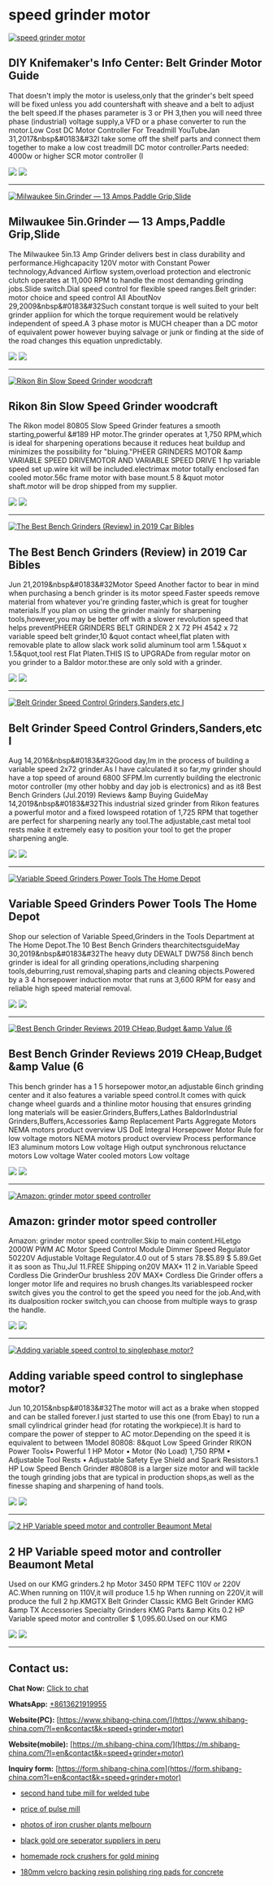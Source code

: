 # speed grinder motor

<a href="https://swt.shibang-china.com/?l=en&img&k=speed+grinder+motor" target="_blank">![speed grinder motor](http://static.shibang-china.com/all-800x300/695.jpg)</a>

## DIY Knifemaker's Info Center: Belt Grinder Motor Guide
That doesn't imply the motor is useless,only that the grinder's belt speed will be fixed unless you add countershaft with sheave and a belt to adjust the belt speed.If the phases parameter is 3 or PH 3,then you will need three phase (industrial) voltage supply,a VFD or a phase converter to run the motor.Low Cost DC Motor Controller For Treadmill YouTubeJan 31,2017&nbsp&#0183&#32I take some off the shelf parts and connect them together to make a low cost treadmill DC motor controller.Parts needed: 4000w or higher SCR motor controller (I


<a href="https://whatsapp.shibangsoft.com/WhatsApp.php" target="_blank" title="WhatsApp">![](http://static.shibang-china.com/icon/whatsapp.png)</a> <a href="https://swt.shibang-china.com/?l=en&icon&k=speed+grinder+motor" target="_blank">![](http://static.shibang-china.com/icon/chat-en.png)</a>

---

<a href="https://swt.shibang-china.com/?l=en&img&k=speed+grinder+motor" target="_blank">![Milwaukee 5in.Grinder — 13 Amps,Paddle Grip,Slide](http://static.shibang-china.com/all-800x300/1111.jpg)</a>

## Milwaukee 5in.Grinder — 13 Amps,Paddle Grip,Slide
The Milwaukee 5in.13 Amp Grinder delivers best in class durability and performance.Highcapacity 120V motor with Constant Power technology,Advanced Airflow system,overload protection and electronic clutch operates at 11,000 RPM to handle the most demanding grinding jobs.Slide switch.Dial speed control for flexible speed ranges.Belt grinder: motor choice and speed control All AboutNov 29,2009&nbsp&#0183&#32Such constant torque is well suited to your belt grinder appliion for which the torque requirement would be relatively independent of speed.A 3 phase motor is MUCH cheaper than a DC motor of equivalent power however buying salvage or junk or finding at the side of the road changes this equation unpredictably.


<a href="https://whatsapp.shibangsoft.com/WhatsApp.php" target="_blank" title="WhatsApp">![](http://static.shibang-china.com/icon/whatsapp.png)</a> <a href="https://swt.shibang-china.com/?l=en&icon&k=speed+grinder+motor" target="_blank">![](http://static.shibang-china.com/icon/chat-en.png)</a>

---

<a href="https://swt.shibang-china.com/?l=en&img&k=speed+grinder+motor" target="_blank">![Rikon 8in Slow Speed Grinder woodcraft](http://static.shibang-china.com/all-800x300/165.jpg)</a>

## Rikon 8in Slow Speed Grinder woodcraft
The Rikon model 80805 Slow Speed Grinder features a smooth starting,powerful &#189 HP motor.The grinder operates at 1,750 RPM,which is ideal for sharpening operations because it reduces heat buildup and minimizes the possibility for "bluing."PHEER GRINDERS MOTOR &amp VARIABLE SPEED DRIVEMOTOR AND VARIABLE SPEED DRIVE 1 hp variable speed set up.wire kit will be included.electrimax motor totally enclosed fan cooled motor.56c frame motor with base mount.5 8 &quot motor shaft.motor will be drop shipped from my supplier.


<a href="https://whatsapp.shibangsoft.com/WhatsApp.php" target="_blank" title="WhatsApp">![](http://static.shibang-china.com/icon/whatsapp.png)</a> <a href="https://swt.shibang-china.com/?l=en&icon&k=speed+grinder+motor" target="_blank">![](http://static.shibang-china.com/icon/chat-en.png)</a>

---

<a href="https://swt.shibang-china.com/?l=en&img&k=speed+grinder+motor" target="_blank">![The Best Bench Grinders (Review) in 2019 Car Bibles](http://static.shibang-china.com/all-800x300/872.jpg)</a>

## The Best Bench Grinders (Review) in 2019 Car Bibles
Jun 21,2019&nbsp&#0183&#32Motor Speed Another factor to bear in mind when purchasing a bench grinder is its motor speed.Faster speeds remove material from whatever you're grinding faster,which is great for tougher materials.If you plan on using the grinder mainly for sharpening tools,however,you may be better off with a slower revolution speed that helps preventPHEER GRINDERS BELT GRINDER 2 X 72 PH 4542 x 72 variable speed belt grinder,10 &quot contact wheel,flat platen with removable plate to allow slack work solid aluminum tool arm 1.5&quot x 1.5&quot,tool rest Flat Platen.THIS IS to UPGRADe from regular motor on you grinder to a Baldor motor.these are only sold with a grinder.


<a href="https://whatsapp.shibangsoft.com/WhatsApp.php" target="_blank" title="WhatsApp">![](http://static.shibang-china.com/icon/whatsapp.png)</a> <a href="https://swt.shibang-china.com/?l=en&icon&k=speed+grinder+motor" target="_blank">![](http://static.shibang-china.com/icon/chat-en.png)</a>

---

<a href="https://swt.shibang-china.com/?l=en&img&k=speed+grinder+motor" target="_blank">![Belt Grinder Speed Control Grinders,Sanders,etc I](http://static.shibang-china.com/all-800x300/155.jpg)</a>

## Belt Grinder Speed Control Grinders,Sanders,etc I
Aug 14,2016&nbsp&#0183&#32Good day,Im in the process of building a variable speed 2x72 grinder.As I have calculated it so far,my grinder should have a top speed of around 6800 SFPM.Im currently building the electronic motor controller (my other hobby and day job is electronics) and as it8 Best Bench Grinders (Jul.2019) Reviews &amp Buying GuideMay 14,2019&nbsp&#0183&#32This industrial sized grinder from Rikon features a powerful motor and a fixed lowspeed rotation of 1,725 RPM that together are perfect for sharpening nearly any tool.The adjustable,cast metal tool rests make it extremely easy to position your tool to get the proper sharpening angle.


<a href="https://whatsapp.shibangsoft.com/WhatsApp.php" target="_blank" title="WhatsApp">![](http://static.shibang-china.com/icon/whatsapp.png)</a> <a href="https://swt.shibang-china.com/?l=en&icon&k=speed+grinder+motor" target="_blank">![](http://static.shibang-china.com/icon/chat-en.png)</a>

---

<a href="https://swt.shibang-china.com/?l=en&img&k=speed+grinder+motor" target="_blank">![Variable Speed Grinders Power Tools The Home Depot](http://static.shibang-china.com/all-800x300/1504.jpg)</a>

## Variable Speed Grinders Power Tools The Home Depot
Shop our selection of Variable Speed,Grinders in the Tools Department at The Home Depot.The 10 Best Bench Grinders thearchitectsguideMay 30,2019&nbsp&#0183&#32The heavy duty DEWALT DW758 8inch bench grinder is ideal for all grinding operations,including sharpening tools,deburring,rust removal,shaping parts and cleaning objects.Powered by a 3 4 horsepower induction motor that runs at 3,600 RPM for easy and reliable high speed material removal.


<a href="https://whatsapp.shibangsoft.com/WhatsApp.php" target="_blank" title="WhatsApp">![](http://static.shibang-china.com/icon/whatsapp.png)</a> <a href="https://swt.shibang-china.com/?l=en&icon&k=speed+grinder+motor" target="_blank">![](http://static.shibang-china.com/icon/chat-en.png)</a>

---

<a href="https://swt.shibang-china.com/?l=en&img&k=speed+grinder+motor" target="_blank">![Best Bench Grinder Reviews 2019 CHeap,Budget &amp Value (6](http://static.shibang-china.com/all-800x300/662.jpg)</a>

## Best Bench Grinder Reviews 2019 CHeap,Budget &amp Value (6
This bench grinder has a 1 5 horsepower motor,an adjustable 6inch grinding center and it also features a variable speed control.It comes with quick change wheel guards and a thinline motor housing that ensures grinding long materials will be easier.Grinders,Buffers,Lathes BaldorIndustrial Grinders,Buffers,Accessories &amp Replacement Parts Aggregate Motors NEMA motors product overview US DoE Integral Horsepower Motor Rule for low voltage motors NEMA motors product overview Process performance IE3 aluminum motors Low voltage High output synchronous reluctance motors Low voltage Water cooled motors Low voltage


<a href="https://whatsapp.shibangsoft.com/WhatsApp.php" target="_blank" title="WhatsApp">![](http://static.shibang-china.com/icon/whatsapp.png)</a> <a href="https://swt.shibang-china.com/?l=en&icon&k=speed+grinder+motor" target="_blank">![](http://static.shibang-china.com/icon/chat-en.png)</a>

---

<a href="https://swt.shibang-china.com/?l=en&img&k=speed+grinder+motor" target="_blank">![Amazon: grinder motor speed controller](http://static.shibang-china.com/all-800x300/1266.jpg)</a>

## Amazon: grinder motor speed controller
Amazon: grinder motor speed controller.Skip to main content.HiLetgo 2000W PWM AC Motor Speed Control Module Dimmer Speed Regulator 50220V Adjustable Voltage Regulator.4.0 out of 5 stars 78.$5.89 $ 5.89.Get it as soon as Thu,Jul 11.FREE Shipping on20V MAX* 11 2 in.Variable Speed Cordless Die GrinderOur brushless 20V MAX* Cordless Die Grinder offers a longer motor life and requires no brush changes.Its variablespeed rocker switch gives you the control to get the speed you need for the job.And,with its dualposition rocker switch,you can choose from multiple ways to grasp the handle.


<a href="https://whatsapp.shibangsoft.com/WhatsApp.php" target="_blank" title="WhatsApp">![](http://static.shibang-china.com/icon/whatsapp.png)</a> <a href="https://swt.shibang-china.com/?l=en&icon&k=speed+grinder+motor" target="_blank">![](http://static.shibang-china.com/icon/chat-en.png)</a>

---

<a href="https://swt.shibang-china.com/?l=en&img&k=speed+grinder+motor" target="_blank">![Adding variable speed control to singlephase motor?](http://static.shibang-china.com/all-800x300/388.jpg)</a>

## Adding variable speed control to singlephase motor?
Jun 10,2015&nbsp&#0183&#32The motor will act as a brake when stopped and can be stalled forever.I just started to use this one (from Ebay) to run a small cylindrical grinder head (for rotating the workpiece).It is hard to compare the power of stepper to AC motor.Depending on the speed it is equivalent to between 1Model 80808: 8&quot Low Speed Grinder RIKON Power Tools• Powerful 1 HP Motor • Motor (No Load) 1,750 RPM • Adjustable Tool Rests • Adjustable Safety Eye Shield and Spark Resistors.1 HP Low Speed Bench Grinder #80808 is a larger size motor and will tackle the tough grinding jobs that are typical in production shops,as well as the finesse shaping and sharpening of hand tools.


<a href="https://whatsapp.shibangsoft.com/WhatsApp.php" target="_blank" title="WhatsApp">![](http://static.shibang-china.com/icon/whatsapp.png)</a> <a href="https://swt.shibang-china.com/?l=en&icon&k=speed+grinder+motor" target="_blank">![](http://static.shibang-china.com/icon/chat-en.png)</a>

---

<a href="https://swt.shibang-china.com/?l=en&img&k=speed+grinder+motor" target="_blank">![2 HP Variable speed motor and controller Beaumont Metal](http://static.shibang-china.com/all-800x300/447.jpg)</a>

## 2 HP Variable speed motor and controller Beaumont Metal
Used on our KMG grinders.2 hp Motor 3450 RPM TEFC 110V or 220V AC.When running on 110V,it will produce 1.5 hp When running on 220V,it will produce the full 2 hp.KMGTX Belt Grinder Classic KMG Belt Grinder KMG &amp TX Accessories Specialty Grinders KMG Parts &amp Kits 0.2 HP Variable speed motor and controller $ 1,095.60.Used on our KMG

<a href="https://whatsapp.shibangsoft.com/WhatsApp.php" target="_blank" title="WhatsApp">![](http://static.shibang-china.com/icon/whatsapp.png)</a> <a href="https://swt.shibang-china.com/?l=en&icon&k=speed+grinder+motor" target="_blank">![](http://static.shibang-china.com/icon/chat-en.png)</a>

---
## Contact us:

**Chat Now:** [Click to chat](https://swt.shibang-china.com?l=en&contact&k=speed+grinder+motor)

**WhatsApp:**  [+8613621919955](https://whatsapp.shibangsoft.com/WhatsApp.php)

**Website(PC):** [https://www.shibang-china.com/](https://www.shibang-china.com/?l=en&contact&k=speed+grinder+motor)

**Website(mobile):** [https://m.shibang-china.com/](https://m.shibang-china.com/?l=en&contact&k=speed+grinder+motor)

**Inquiry form:** [https://form.shibang-china.com](https://form.shibang-china.com?l=en&contact&k=speed+grinder+motor)

* [second hand tube mill for welded tube](../115/second%20hand%20tube%20mill%20for%20welded%20tube.md)

* [price of pulse mill](../117/price%20of%20pulse%20mill.md)

* [photos of iron crusher plants melbourn](../115/photos%20of%20iron%20crusher%20plants%20melbourn.md)

* [black gold ore seperator suppliers in peru](../120/black%20gold%20ore%20seperator%20suppliers%20in%20peru.md)

* [homemade rock crushers for gold mining](../122/homemade%20rock%20crushers%20for%20gold%20mining.md)

* [180mm velcro backing resin polishing ring pads for concrete](../119/180mm%20velcro%20backing%20resin%20polishing%20ring%20pads%20for%20concrete.md)
